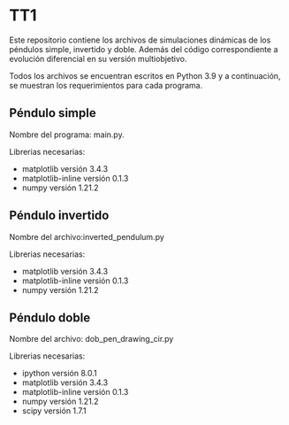 ﻿# TT1
Este repositorio contiene los archivos de simulaciones dinámicas de los péndulos simple, invertido y doble.
Además del código correspondiente a evolución diferencial en su versión multiobjetivo.

Todos los archivos se encuentran escritos en Python 3.9 y a continuación, se muestran los requerimientos para cada programa.


## Péndulo simple

Nombre del programa: main.py.

Librerias necesarias:<br>

* matplotlib versión 3.4.3
* matplotlib-inline versión 0.1.3
* numpy versión 1.21.2

## Péndulo invertido

Nombre del archivo:inverted_pendulum.py

Librerias necesarias:<br>

* matplotlib versión 3.4.3
* matplotlib-inline versión 0.1.3
* numpy versión 1.21.2

## Péndulo doble

Nombre del archivo: dob_pen_drawing_cir.py

Librerias necesarias:<br>

* ipython versión 8.0.1
* matplotlib versión 3.4.3
* matplotlib-inline versión 0.1.3
* numpy versión 1.21.2
* scipy versión 1.7.1
